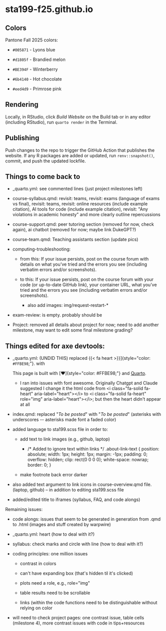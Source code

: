 # sta199-f25.github.io

## Colors

Pantone Fall 2025 colors:

-   `#005871` - Lyons blue

-   `#d1805f` - Brandied melon

-   `#BE394F` - Winterberry

-   `#6b4140` - Hot chocolate

-   `#eed4d9` - Primrose pink

## Rendering

Locally, in RStudio, click *Build Website* on the Build tab or in any editor (including RStudio), run `quarto render` in the Terminal.

## Publishing

Push changes to the repo to trigger the GitHub Action that publishes the website. If any R packages are added or updated, run `renv::snapshot()`, commit, and push the updated lockfile.

## Things to come back to

-   \_quarto.yml: see commented lines (just project milestones left)

-   course-syllabus.qmd: revisit: teams, revisit: exams (language of exams vs final), revisit: teams, revisit: online resources (include example citation), AI tools for code (include example citation), revisit: "Any violations in academic honesty" and more clearly outline repercussions

-   course-support.qmd: peer tutoring section (removed for now, check again), ai chatbot (removed for now; maybe link DukeGPT?)

-   course-team.qmd: Teaching assistants section (update pics)

-   computing-troubleshooting:

    -   from this: If your issue persists, post on the course forum with details on what you’ve tried and the errors you see (including verbatim errors and/or screenshots).

    -   to this: If your issue persists, post on the course forum with your code (or up-to-date GitHub link), your container URL, what you’ve tried and the errors you see (including verbatim errors and/or screenshots).

        -   also add images: img/request-restart-\*

-   exam-review: is empty. probably should be

-   Project: removed all details about project for now; need to add another milestone, may want to edit some final milestone grading?

## Things edited for axe devtools:

-   \_quarto.yml: (UNDID THIS) replaced {{< fa heart >}}\]{style="color: `#FFBE98`;"}. with

    <p>This page is built with [♥]{style="color: #FFBE98;"} and <a href="https://quarto.org/">Quarto</a>.</p>

    -   I ran into issues with font awesome. Originally Chatgpt and Claude suggested I change it the html code from \<i class="fa-solid fa-heart" aria-label="heart"\>\</i\> to \<i class="fa-solid fa-heart" role="img" aria-label="heart"\>\</i\>; but then the heart didn't appear at all

-   index.qmd: replaced "*To be posted*" with "*To be posted*" (asterisks with underscores -- asterisks made font a faded color)

-   added language to sta199.scss file in order to:

    -   add text to link images (e.g., github, laptop)

        -   /\* Added to ignore text within links \*/ .about-link-text { position: absolute; width: 1px; height: 1px; margin: -1px; padding: 0; overflow: hidden; clip: rect(0 0 0 0); white-space: nowrap; border: 0; }

    -   make footnote back error darker

-   also added text argument to link icons in course-overview.qmd file. (laptop, github) – in addition to editing sta199.scss file

-   added/edited title to iframes (syllabus, FAQ, and code alongs)

Remaining issues:

-   code alongs: issues that seem to be generated in generation from .qmd to .html (images and stuff created by warpwire)

-   \_quarto.yml: heart (how to deal with it?)

-   syllabus: check marks and circle with line (how to deal with it?)

-   coding principles: one million issues

    -   contrast in colors

    -   can't have expanding box (that's hidden til it's clicked)

    -   plots need a role, e.g., role="img"

    -   table results need to be scrollable

    -   links (within the code functions need to be distinguishable without relying on color

-   will need to check project pages: one contrast issue, table cells (milestone 4), more contrast issues with code in tips+resources
